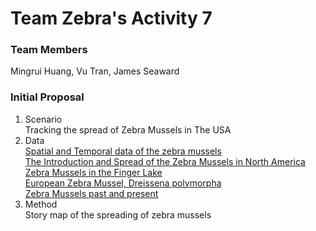 # Team Zebra's Activity 7

### Team Members
Mingrui Huang, Vu Tran, James Seaward

### Initial Proposal
1. Scenario
<br>Tracking the spread of Zebra Mussels in The USA 
2. Data
<br>[Spatial and Temporal data of the zebra mussels](https://nas.er.usgs.gov/queries/collectioninfo.aspx?SpeciesID=5)
<br>[The Introduction and Spread of the Zebra Mussels in North America](http://csu.edu/cerc/documents/TheIntroductionandSpreadoftheZebraMusselinNorthAmerica.pdf)
<br>[Zebra Mussels in the Finger Lake](https://esajournals.onlinelibrary.wiley.com/doi/10.1890/080020)
<br>[European Zebra Mussel, Dreissena polymorpha](https://congressional-proquest-com.colorado.idm.oclc.org/congressional/result/pqpresultpage.gispdfhitspanel.pdflink/$2fapp-bin$2fgis-congresearch$2f8$2fe$2f8$2f9$2fcrs-1990-enr-0016_from_1_to_14.pdf/entitlementkeys=1234%7Capp-gis%7Ccongresearch%7Ccrs-1990-enr-0016)
<br>[Zebra Mussels past and present](https://cpw.state.co.us/PublishingImages/ANS/current_zm_quag_map.jpg)
3. Method
<br>Story map of the spreading of zebra mussels







